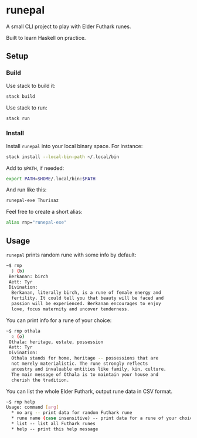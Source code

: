 # runepal

A small CLI project to play with Elder Futhark runes.

Built to learn Haskell on practice.

## Setup

### Build

Use stack to build it:

```bash
stack build
```

Use stack to run:

```bash
stack run
```

### Install

Install `runepal` into your local binary space. For instance:

```bash
stack install --local-bin-path ~/.local/bin 
```

Add to `$PATH`, if needed:

```bash
export PATH=$HOME/.local/bin:$PATH
```

And run like this:

```bash
runepal-exe Thurisaz
```

Feel free to create a short alias:

```bash
alias rnp="runepal-exe"
```

## Usage

`runepal` prints random rune with some info by default:

```bash
~$ rnp 
  ᛒ (b)
 Berkanan: birch
 Aett: Tyr
 Divination:
  Berkanan, literally birch, is a rune of female energy and 
  fertility. It could tell you that beauty will be faced and
  passion will be experienced. Berkanan encourages to enjoy 
  love, focus maternity and uncover tenderness.
```

You can print info for a rune of your choice:

```bash
~$ rnp othala
  ᛟ (o)
 Othala: heritage, estate, possession
 Aett: Tyr
 Divination:
  Othala stands for home, heritage -- possessions that are   
  not merely materialistic. The rune strongly reflects       
  ancestry and invaluable entities like family, kin, culture.
  The main message of Othala is to maintain your house and   
  cherish the tradition. 
```

You can list the whole Elder Futhark, output rune data in CSV format.

```bash
~$ rnp help
Usage: command [arg]
  * no arg -- print data for random Futhark rune
  * rune name (case insensitive) -- print data for a rune of your choice
  * list -- list all Futhark runes
  * help -- print this help message
```

